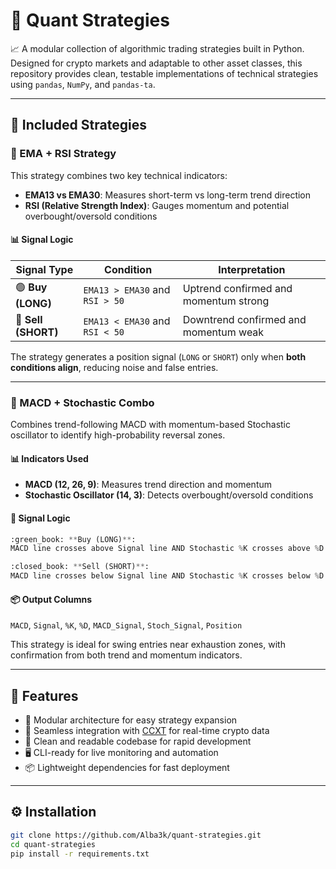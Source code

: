 # 🧠 Quant Strategies

📈 A modular collection of algorithmic trading strategies built in Python. Designed for crypto markets and adaptable to other asset classes, this repository provides clean, testable implementations of technical strategies using `pandas`, `NumPy`, and `pandas-ta`.

---

## 🚀 Included Strategies

### 🔁 EMA + RSI Strategy

This strategy combines two key technical indicators:

- **EMA13 vs EMA30**: Measures short-term vs long-term trend direction
- **RSI (Relative Strength Index)**: Gauges momentum and potential overbought/oversold conditions

#### 📊 Signal Logic

| Signal Type | Condition | Interpretation |
|-------------|-----------|----------------|
| 🟢 **Buy (LONG)** | `EMA13 > EMA30` and `RSI > 50` | Uptrend confirmed and momentum strong |
| 🔴 **Sell (SHORT)** | `EMA13 < EMA30` and `RSI < 50` | Downtrend confirmed and momentum weak |

The strategy generates a position signal (`LONG` or `SHORT`) only when **both conditions align**, reducing noise and false entries.

---

### 🔁 MACD + Stochastic Combo

Combines trend-following MACD with momentum-based Stochastic oscillator to identify high-probability reversal zones.

#### 📊 Indicators Used
- **MACD (12, 26, 9)**: Measures trend direction and momentum
- **Stochastic Oscillator (14, 3)**: Detects overbought/oversold conditions

#### 🔁 Signal Logic

```python
:green_book: **Buy (LONG)**:  
MACD line crosses above Signal line AND Stochastic %K crosses above %D in oversold zone (<20)
```
```python
:closed_book: **Sell (SHORT)**:  
MACD line crosses below Signal line AND Stochastic %K crosses below %D in overbought zone (>80)
```

#### 📦 Output Columns
`MACD`, `Signal`, `%K`, `%D`, `MACD_Signal`, `Stoch_Signal`, `Position`

This strategy is ideal for swing entries near exhaustion zones, with confirmation from both trend and momentum indicators.

---

## 🧩 Features

- 🧱 Modular architecture for easy strategy expansion
- 🔌 Seamless integration with [CCXT](https://github.com/ccxt/ccxt) for real-time crypto data
- 🧼 Clean and readable codebase for rapid development
- 🖥️ CLI-ready for live monitoring and automation
- 📦 Lightweight dependencies for fast deployment

---

## ⚙️ Installation

```bash
git clone https://github.com/Alba3k/quant-strategies.git
cd quant-strategies
pip install -r requirements.txt
